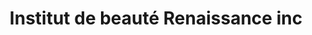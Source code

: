 ---
title: "Institut de beauté Renaissance inc"
url: /montreal/institut-de-beaute-renaissance-inc/
shop: beauty
---